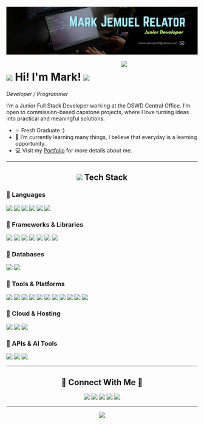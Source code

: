 <!--Banner-->
![BeatLesS Banner Image](./banner.png)

<!--Night Owl image-->
<div>
  <img align="right" width="40%" src="https://static.wikia.nocookie.net/p__/images/5/54/Kaiju_No._8_anime_render.webp/revision/latest?cb=20230924163203&path-prefix=protagonist">
</div>

<!--Header Name-->
# <img src="https://slackmojis.com/emojis/3643-cool-doge/download" width="30"/> Hi! I'm Mark! <img src="https://slackmojis.com/emojis/8809-wave_hello/download" width="30"/>
*Developer / Programmer*
<br /> 

<!--Start Intro-->               
<p align="left">I’m a Junior Full Stack Developer working at the DSWD Central Office. I’m open to commission-based capstone projects, where I love turning ideas into practical and meaningful solutions.</p>

- ✨ Fresh Graduate :)
- 🌱 I’m currently learning many things, I believe that everyday is a learning opportunity.
- 💻 Visit my [Portfolio](https://beatless23.netlify.app/) for more details about me.
<!--End Intro-->

---

<!-- Tech Stack Section -->
<h2 align="center"><img src="https://slackmojis.com/emojis/10096-laptop_parrot/download" width="30"/> Tech Stack</h2> 

### 🔹 Languages
<p align="left">
  <img src="https://img.shields.io/badge/HTML5-E34F26?style=flat-square&logo=html5&logoColor=white"/>
  <img src="https://img.shields.io/badge/CSS3-1572B6?style=flat-square&logo=css3&logoColor=white"/>
  <img src="https://img.shields.io/badge/JavaScript-F7E017?style=flat-square&logo=javascript&logoColor=black"/>
  <img src="https://img.shields.io/badge/TypeScript-3178C6?style=flat-square&logo=typescript&logoColor=white"/>
  <img src="https://img.shields.io/badge/PHP-777BB4?style=flat-square&logo=php&logoColor=white"/>
  <img src="https://img.shields.io/badge/SQL-336791?style=flat-square&logo=databricks&logoColor=white"/>
</p>

### 🔹 Frameworks & Libraries
<p align="left">
  <img src="https://img.shields.io/badge/Laravel-FF2D20?style=flat-square&logo=laravel&logoColor=white"/>
  <img src="https://img.shields.io/badge/Angular-DD0031?style=flat-square&logo=angular&logoColor=white"/>
  <img src="https://img.shields.io/badge/Express-000000?style=flat-square&logo=express&logoColor=white"/>
  <img src="https://img.shields.io/badge/Tailwind_CSS-38B2AC?style=flat-square&logo=tailwind-css&logoColor=white"/>
  <img src="https://img.shields.io/badge/DaisyUI-5A0EF8?style=flat-square&logo=daisyui&logoColor=white"/>
  <img src="https://img.shields.io/badge/Flowbite-0EA5E9?style=flat-square&logo=flowbite&logoColor=white"/>
  <img src="https://img.shields.io/badge/WireUI-2563EB?style=flat-square&logo=laravel&logoColor=white"/>
</p>

### 🔹 Databases
<p align="left">
  <img src="https://img.shields.io/badge/MySQL-4479A1?style=flat-square&logo=mysql&logoColor=white"/>
  <img src="https://img.shields.io/badge/PostgreSQL-316192?style=flat-square&logo=postgresql&logoColor=white"/>
</p>

### 🔹 Tools & Platforms
<p align="left">
  <img src="https://img.shields.io/badge/VS_Code-007ACC?style=flat-square&logo=visual-studio-code&logoColor=white"/>
  <img src="https://img.shields.io/badge/Postman-FF6C37?style=flat-square&logo=postman&logoColor=white"/>
  <img src="https://img.shields.io/badge/Navicat-11B48A?style=flat-square&logo=navicat&logoColor=white"/>
  <img src="https://img.shields.io/badge/SQLyog-005C8F?style=flat-square&logo=databricks&logoColor=white"/>
  <img src="https://img.shields.io/badge/WAMP-FF4088?style=flat-square&logo=windows&logoColor=white"/>
  <img src="https://img.shields.io/badge/XAMPP-FB7A24?style=flat-square&logo=apache&logoColor=white"/>
  <img src="https://img.shields.io/badge/PuTTY-35495E?style=flat-square&logo=windows-terminal&logoColor=white"/>
  <img src="https://img.shields.io/badge/Figma-F24E1E?style=flat-square&logo=figma&logoColor=white"/>
  <img src="https://img.shields.io/badge/Adobe%20Photoshop-31A8FF?style=flat-square&logo=adobe-photoshop&logoColor=white"/>

  <!-- Version Control -->
  <img src="https://img.shields.io/badge/Git-F05032?style=flat-square&logo=git&logoColor=white"/>
  <img src="https://img.shields.io/badge/GitHub-181717?style=flat-square&logo=github&logoColor=white"/>
</p>

### 🔹 Cloud & Hosting
<p align="left">
  <img src="https://img.shields.io/badge/Netlify-00C7B7?style=flat-square&logo=netlify&logoColor=white"/>
  <img src="https://img.shields.io/badge/Hostinger-673DE6?style=flat-square&logo=hostinger&logoColor=white"/>
  <img src="https://img.shields.io/badge/Indevfinite_(CyberPanel)-008080?style=flat-square&logo=cloud&logoColor=white"/>
</p>

### 🔹 APIs & AI Tools
<p align="left">
  <img src="https://img.shields.io/badge/Gemini_AI-4285F4?style=flat-square&logo=google&logoColor=white"/>
  <img src="https://img.shields.io/badge/ChatGPT-00A67E?style=flat-square&logo=openai&logoColor=white"/>
  <img src="https://img.shields.io/badge/Google%20reCAPTCHA-4285F4?style=flat-square&logo=google&logoColor=white"/>
</p>



---

<!-- Contact Section -->
<h2 align="center">🤝 Connect With Me 🤝</h2>
<div align="center">
  <a href="mailto:mark.jemuel23@yahoo.com"><img src="https://img.shields.io/badge/Email-D14836?style=flat-square&logo=gmail&logoColor=white"/></a>
  <a href="https://t.me/beatless23"><img src="https://img.shields.io/badge/Telegram-26A5E4?style=flat-square&logo=telegram&logoColor=white"/></a>
  <a href="https://facebook.com/beatless23"><img src="https://img.shields.io/badge/Facebook-1877F2?style=flat-square&logo=facebook&logoColor=white"/></a>
  <a href="https://www.linkedin.com/in/mark-jemuel-relator-202665321"><img src="https://img.shields.io/badge/LinkedIn-0A66C2?style=flat-square&logo=linkedin&logoColor=white"/></a>
  <a href="https://instagram.com/mark_jemuel23"><img src="https://img.shields.io/badge/Instagram-E4405F?style=flat-square&logo=instagram&logoColor=white"/></a>
</div>

---

<!--Footer--> 
<p align="center">
  <img src="https://capsule-render.vercel.app/api?type=waving&color=gradient&height=65&section=footer"/>
</p>

